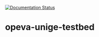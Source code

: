 [![Documentation Status](https://readthedocs.org/projects/opeva-unige-testbed/badge/?version=latest)](https://opeva-unige-testbed.readthedocs.io/en/latest/?badge=latest)

# opeva-unige-testbed
